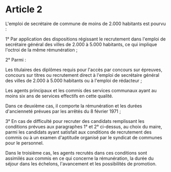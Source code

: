 # Article 2

L'emploi de secrétaire de commune de moins de 2.000 habitants est pourvu :

1° Par application des dispositions régissant le recrutement dans l'emploi de secrétaire général des villes de 2.000 à 5.000 habitants, ce qui implique l'octroi de la même rémunération ;

2° Parmi :

Les titulaires des diplômes requis pour l'accès par concours sur épreuves, concours sur titres ou recrutement direct à l'emploi de secrétaire général des villes de 2.000 à 5.000 habitants ou à l'emploi de rédacteur ;

Les agents principaux et les commis des services communaux ayant au moins six ans de services effectifs en cette qualité.

Dans ce deuxième cas, il comporte la rémunération et les durées d'ancienneté prévues par les arrêtés du 8 février 1971 ;

3° En cas de difficulté pour recruter des candidats remplissant les conditions prévues aux paragraphes 1° et 2° ci-dessus, au choix du maire, parmi les candidats ayant satisfait aux conditions de recrutement des commis ou à un examen d'aptitude organisé par le syndicat de communes pour le personnel.

Dans le troisième cas, les agents recrutés dans ces conditions sont assimilés aux commis en ce qui concerne la rémunération, la durée du séjour dans les échelons, l'avancement et les possibilités de promotion.
